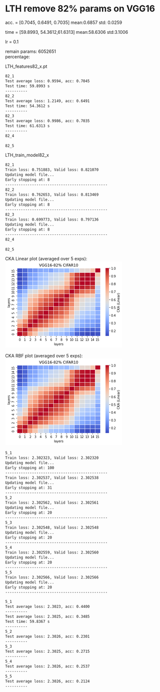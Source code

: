 # LTH remove 82% params on VGG16
acc. = [0.7045, 0.6491, 0.7035] mean:0.6857  std: 0.0259

time = [59.8993, 54.3612,61.6313] mean:58.6306 std:3.1006

lr = 0.1

remain params: 6052651<br>
percentage: <br>

LTH_features82_x.pt
```
82_1
Test average loss: 0.9594, acc: 0.7045
Test time: 59.8993 s
----------
82_2
Test average loss: 1.2149, acc: 0.6491
Test time: 54.3612 s
----------
82_3
Test average loss: 0.9986, acc: 0.7035
Test time: 61.6313 s
----------
82_4

82_5

```

LTH_train_model82_x
```
82_1
Train loss: 0.751883, Valid loss: 0.821070
Updating model file...
Early stopping at: 8
----------------------------------------------
82_2
Train loss: 0.762653, Valid loss: 0.813469
Updating model file...
Early stopping at: 8
----------------------------------------------
82_3
Train loss: 0.699773, Valid loss: 0.797136
Updating model file...
Early stopping at: 8
----------------------------------------------
82_4

82_5

```

CKA Linear plot (averaged over 5 exps): <br>
![vgg16_82_linear](vgg16_82_linear.png)

CKA RBF plot (averaged over 5 exps): <br>
![vgg16_82_rbf](vgg16_82_linear.png)

```
5_1
Train loss: 2.302323, Valid loss: 2.302320
Updating model file...
Early stopping at: 100
----------------------------------------------
Train loss: 2.302537, Valid loss: 2.302538
Updating model file...
Early stopping at: 31
----------------------------------------------
5_2
Train loss: 2.302562, Valid loss: 2.302561
Updating model file...
Early stopping at: 20
----------------------------------------------
5_3
Train loss: 2.302548, Valid loss: 2.302548
Updating model file...
Early stopping at: 20
----------------------------------------------
5_4
Train loss: 2.302559, Valid loss: 2.302560
Updating model file...
Early stopping at: 20
----------------------------------------------
5_5
Train loss: 2.302566, Valid loss: 2.302566
Updating model file...
Early stopping at: 20
----------------------------------------------
```

```
5_1
Test average loss: 2.3023, acc: 0.4400
----------
Test average loss: 2.3025, acc: 0.3485
Test time: 59.8367 s
----------
5_2
Test average loss: 2.3026, acc: 0.2301
----------
5_3
Test average loss: 2.3025, acc: 0.2715
----------
5_4
Test average loss: 2.3026, acc: 0.2537
----------
5_5
Test average loss: 2.3026, acc: 0.2124
----------
```
